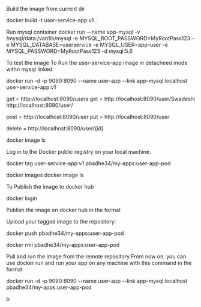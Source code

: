    
 
  Build the image from current dir  
  
  docker build -t user-service-app:v1 .

  Run mysql container
docker run --name app-mysql -v /mysql/data:/var/lib/mysql -e MYSQL_ROOT_PASSWORD=MyRootPass123 -e MYSQL_DATABASE=userservice -e MYSQL_USER=app-user -e MYSQL_PASSWORD=MyRootPass123 -d mysql:5.6

 To test the image
  To Run the user-service-app image in detacheed mode withn mysql linked
 
docker run -d -p 9090:8090 --name user-app --link app-mysql:localhost user-service-app:v1  




get = http://localhost:8090/users
get = http://localhost:8090/user/Swadeshi
      http://localhost:8090/user/<userName>


post = http://localhost:8090/user
put = http://localhost:8090/user

delete = http://localhost:8090/user/{id}

 
  docker image ls

       
 Log in to the Docker public registry on your local machine.

 

 docker tag user-service-app:v1 pbadhe34/my-apps:user-app-pod 
 
  docker images
  docker image ls

  To Publish the image to docker hub

  docker login

  Publish the image on docker hub in the format
   
  Upload your tagged image to the repository:

  
  docker push pbadhe34/my-apps:user-app-pod

  docker rmi pbadhe34/my-apps:user-app-pod

Pull and run the image from the remote repository
From now on, you can use docker run and run your app on any machine with this command in the format
 

  docker run -d -p 9090:8090 --name user-app --link app-mysql:localhost pbadhe34/my-apps:user-app-pod  


 
b 
 

 

